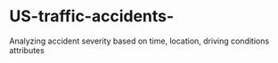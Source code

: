 # US-traffic-accidents-
Analyzing accident severity based on time, location, driving conditions attributes 
